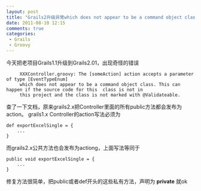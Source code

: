 ```yaml
---
layout: post
title: "Grails2升级异常which does not appear to be a command object class."
date: 2011-08-10 12:15
comments: true
categories:
 - Grails
 - Groovy
---
```

今天把老项目Grails1.1升级到Grails2.01，出现奇怪的错误
```
     XXXController.groovy: The [someAction] action accepts a parameter of type [EventTypeEnum]
     which does not appear to be a command object class. This can happen if the source code for this  class is not in
     this project and the class is not marked with @Validateable.
```
查了一下文档，原来grails2.x把Controller里面的所有public方法都会发布为action。
grails1.x Controller的action写法必须为
```
def exportExcelSingle = {
    ...
}
```
而grails2.x公共方法也会发布为actiong，上面写法等同于
```
public void exportExcelSingle = {
    ...
}
```
修复方法很简单，把public或者def开头的这些私有方法，声明为 **private** 就ok